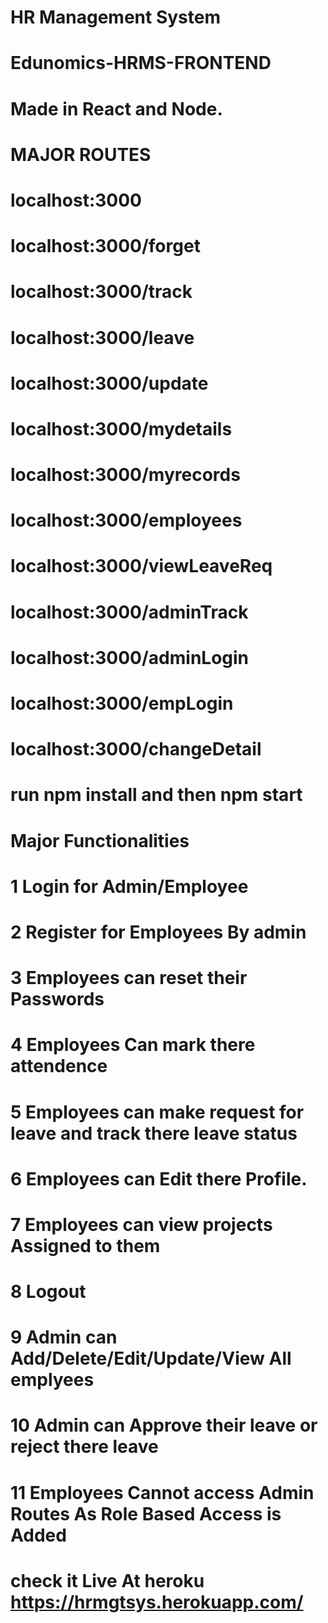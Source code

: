 # HR Management System 
# Edunomics-HRMS-FRONTEND
# Made in React and Node.
# MAJOR ROUTES
# localhost:3000
# localhost:3000/forget
# localhost:3000/track
# localhost:3000/leave
# localhost:3000/update
# localhost:3000/mydetails
# localhost:3000/myrecords
# localhost:3000/employees
# localhost:3000/viewLeaveReq 
# localhost:3000/adminTrack
# localhost:3000/adminLogin
# localhost:3000/empLogin
# localhost:3000/changeDetail
# run npm install and then npm start
# Major Functionalities
# 1  Login for Admin/Employee
# 2  Register for Employees By admin
# 3  Employees can reset their Passwords
# 4  Employees Can mark there attendence
# 5  Employees can make request for leave and track there leave status
# 6  Employees can Edit there Profile.
# 7  Employees can view projects Assigned to them
# 8  Logout
# 9  Admin  can Add/Delete/Edit/Update/View All emplyees 
# 10 Admin can Approve their leave or reject there leave 
# 11 Employees Cannot access Admin Routes As Role Based Access is Added

# check it Live At heroku https://hrmgtsys.herokuapp.com/
